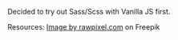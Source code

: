Decided to try out Sass/Scss with Vanilla JS first.

Resources:
<a href="https://www.freepik.com/free-vector/abstract-memphis-colorful-geometry-pattern-wallpaper_14551263.htm#page=2&query=simple%20graphic%20elements%20pastel&position=5&from_view=search&track=ais&uuid=d1611f31-3475-42de-aa71-0a2d200d3cef">Image by rawpixel.com</a> on Freepik
